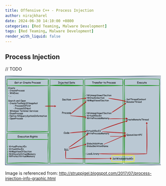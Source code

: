 ```yaml
---
title: Offensive C++ - Process Injection
author: nirajkharel
date: 2024-06-30 14:10:00 +0800
categories: [Red Teaming, Malware Development]
tags: [Red Teaming, Malware Development]
render_with_liquid: false
---
```



## Process Injection

// TODO

<img alt="" class="bf jp jq dj" loading="lazy" role="presentation" src="https://raw.githubusercontent.com/nirajkharel/nirajkharel.github.io/master/assets/img/images/proc-injection-1.png">

Image is referenced from:<font size="2"> <u> http://struppigel.blogspot.com/2017/07/process-injection-info-graphic.html<u>